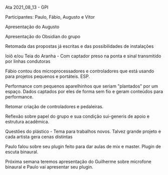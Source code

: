 Ata 2021_08_13 - GPI

Participantes: Paulo, Fábio, Augusto e Vitor

Apresentação do Augusto

Apresentação do Obsidian do grupo

Retomada das propostas já escritas e das possibilidades de instalações

Ioiô e/ou Teia do Aranha - Com captador preso na ponta e sinal transmitido por linhas condutoras

Fábio contou dos microprocessadores e controladores que está usando para projetos pequenos e portáteis. ESP.

Performance com pequenos aparelhinhos que seriam "plantados" por um espaço. Dados captados por eles de forma sem fio e geram conteúdos para performance.

Retomar criação de controladores e pedaleiras.

Reflexão sobre papel do grupo e sua condição sui-generis de apoio e estrutura acadêmica.

Questões do plástico - Tema para trabalhos novos. Talvez grande projeto e cada artista gera cenas distintas

Paulo falou sobre seu plugin feito para dar aulas de mix e master. Plugin de escuta binaural.

Próxima semana teremos apresentação do Guilherme sobre microfone binaural e Paulo vai apresentar seu plugin.